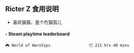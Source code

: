 ## Ricter Z 食用说明
- 喜欢猫猫，是个冇猫孤儿

<!-- steam-box start -->
#### - Steam playtime leaderboard
```text
🎮 World of Warships                 🕘 211 hrs 40 mins
```
<!-- Powered by https://github.com/YouEclipse/steam-box . -->
<!-- steam-box end -->
